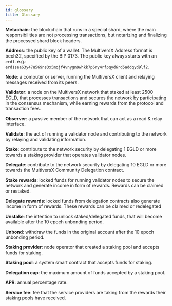 ```yaml
---
id: glossary
title: Glossary
---
```


[comment]: # (mx-context-auto)

**Metachain**: the blockchain that runs in a special shard, where the main responsibilities are not processing transactions,
but notarizing and finalizing the processed shard block headers.

**Address**: the public key of a wallet. The MultiversX Address format is bech32, specified by the BIP 0173.
The public key always starts with an `erd1`. e.g.: `erd1sea63y47u569ns3x5mqjf4vnygn9whkk7p6ry4rfpqyd6rd5addqyd9lf2`.

**Node**: a computer or server, running the MultiversX client and relaying messages received from its peers.

**Validator**: a node on the MultiversX network that staked at least 2500 EGLD, that processes transactions and secures
the network by participating in the consensus mechanism, while earning rewards from the protocol and transaction fees.

**Observer**: a passive member of the network that can act as a read & relay interface.

**Validate**: the act of running a validator node and contributing to the network by relaying and
validating information.

**Stake**: contribute to the network security by delegating 1 EGLD or more towards a staking provider that operates
validator nodes.

**Delegate**: contribute to the network security by delegating 10 EGLD or more towards the MultiversX Community Delegation
contract.

**Stake rewards**: locked funds for running validator nodes to secure the network and generate income in form of rewards.
Rewards can be claimed or restaked.

**Delegate rewards**: locked funds from delegation contracts also generate income in form of rewards.
These rewards can be claimed or redelegated

**Unstake**: the intention to unlock staked/delegated funds, that will become available after the 10 epoch unbonding period.

**Unbond**: withdraw the funds in the original account after the 10 epoch unbonding period.

**Staking provider**: node operator that created a staking pool and accepts funds for staking.

**Staking pool**: a system smart contract that accepts funds for staking.

**Delegation cap**: the maximum amount of funds accepted by a staking pool.

**APR**: annual percentage rate.

**Service fee**: fee that the service providers are taking from the rewards their staking pools have received.
